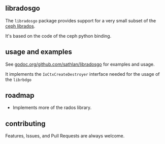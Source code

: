libradosgo
----

The `libradosgo` package provides support for a very small subset of the
[ceph librados](http://ceph.com/docs/master/rados/api/librados-intro/).

It's based on the code of the ceph python binding.

usage and examples
------------------

See [godoc.org/github.com/sathlan/libradosgo](http://godoc.org/github.com/sathlan/libradosgo) for examples and usage.

It implements the `IoCtxCreateDestroyer` interface needed for the usage of the
`librbdgo`

roadmap
-------

 * Implements more of the rados library.


contributing
------------

Features, Issues, and Pull Requests are always welcome.
